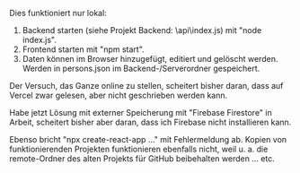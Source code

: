 Dies funktioniert nur lokal:

1. Backend starten (siehe Projekt Backend: \api\index.js) mit "node index.js".
2. Frontend starten mit "npm start".
3. Daten können im Browser hinzugefügt, editiert und gelöscht werden. Werden in persons.json im Backend-/Serverordner gespeichert.

Der Versuch, das Ganze online zu stellen, scheitert bisher daran, dass auf Vercel zwar gelesen, aber nicht geschrieben werden kann.

Habe jetzt Lösung mit externer Speicherung mit "Firebase Firestore" in Arbeit, scheitert bisher aber daran, dass ich Firebase nicht installieren kann. 

Ebenso bricht "npx create-react-app ..." mit Fehlermeldung ab. Kopien von funktionierenden Projekten funktionieren ebenfalls nicht, weil u. a. die remote-Ordner des alten Projekts für GitHub beibehalten werden ... etc.

